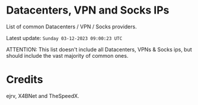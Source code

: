 # Datacenters, VPN and Socks IPs
 
List of common Datacenters / VPN / Socks providers. 

Latest update: `Sunday 03-12-2023 09:00:23 UTC` 

ATTENTION: This list doesn't include all Datacenters, VPNs & Socks ips, 
but should include the vast majority of common ones.

# Credits
ejrv, X4BNet and TheSpeedX.
